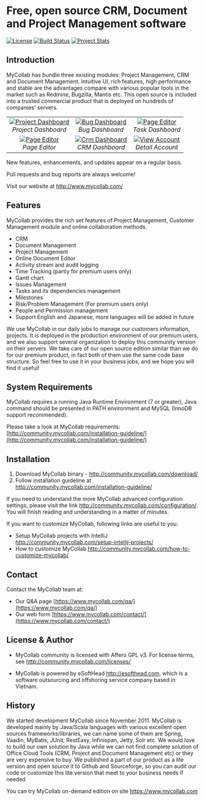 # Free, open source CRM, Document and Project Management software
[![License](http://img.shields.io/badge/License-GPL-orange.svg)](http://www.gnu.org/copyleft/gpl.html) [![Build Status](https://travis-ci.org/esofthead/mycollab.svg?branch=master)](https://travis-ci.org/esofthead/mycollab) [![Project Stats](https://www.openhub.net/p/mycollab/widgets/project_thin_badge.gif)](https://www.openhub.net/p/mycollab)

## Introduction

MyCollab has bundle three existing modules: Project Management, CRM and Document Management. Intuitive UI, rich features, high performance and stable are the advantages compare with various popular tools in the market such as Redmine, Bugzilla, Mantis etc. This open source is included into a trusted commercial product that is deployed on hundreds of companies' servers.

<table>
  <tr>
    <td align="center">
      <a href="https://farm8.staticflickr.com/7628/16887333257_13dbb12d14_o.png" target="_blank" title="Project Dashboard">
        <img src="https://farm8.staticflickr.com/7628/16887333257_8c2e628113_m.jpg" alt="Project Dashboard">
      </a>
      <br />
      <em>Project Dashboard</em>
    </td>
    <td align="center">
      <a href="https://farm9.staticflickr.com/8713/16906942258_662a2e8263_o.png" target="_blank" title="Bug Dashboard">
        <img src="https://farm9.staticflickr.com/8713/16906942258_4988369db6_m.jpg" alt="Bug Dashboard">
      </a>
      <br />
      <em>Bug Dashboard</em>
    </td>
    <td align="center">
    <a href="https://farm8.staticflickr.com/7717/16887333327_99300b47d5_o.png" target="_blank" title="Page Editor">
      <img src="https://farm8.staticflickr.com/7717/16887333327_7e63f7bc70_m.jpg" alt="Page Editor">
    </a>
      <br />
      <em>Task Dashboard</em>
    </td>
  </tr>
  <tr>
    <td align="center">
    <a href="https://farm9.staticflickr.com/8715/17068773436_01d5f24e9d_o.png" target="_blank" title="Page Editor">
        <img src="https://farm9.staticflickr.com/8715/17068773436_a10b27b1e9_m.jpg" alt="Page Editor">
      </a>
      <br />
      <em>Page Editor</em>
    </td>
    <td align="center">
      <a href="https://farm9.staticflickr.com/8581/16414549727_a580a39234_o.png" target="_blank" title="Crm Dashboard">
        <img src="https://farm9.staticflickr.com/8581/16414549727_b99d82c131_m.jpg" alt="Crm Dashboard">
      </a>
      <br />
      <em>CRM Dashboard</em>
    </td>
    <td align="center">
      <a href="https://farm9.staticflickr.com/8610/16434669088_d67688ee20_o.png" target="_blank" title="View Account">
        <img src="https://farm9.staticflickr.com/8610/16434669088_9bb103e793_m.jpg" alt="View Account">
      </a>
      <br />
      <em>Detail Account</em>
    </td>
  </tr>
</table>

New features, enhancements, and updates appear on a regular basis.

Pull requests and bug reports are always welcome!

Visit our website at http://www.mycollab.com/

## Features
MyCollab provides the rich set features of Project Management, Customer Management module and online collaboration methods.
  * CRM
  * Document Management
  * Project Management
  * Online Document Editor
  * Activity stream and audit logging
  * Time Tracking (partly for premium users only)
  * Gantt chart
  * Issues Management
  * Tasks and its dependencies management
  * Milestones
  * Risk/Problem Management (For premium users only)
  * People and Permission management
  * Support English and Japanese, more languages will be added in future

We use MyCollab in our daily jobs to manage our customers information, projects. It is deployed in the production environment of our premium users, and we also support several organization to deploy this community version on their servers. We take care of our open source edition similar than we do for our premium product, in fact both of them use the same code base structure. So feel free to use it in your business jobs, and we hope you will find it useful!

## System Requirements
MyCollab requires a running Java Runtime Environment (7 or greater), Java command should be presented in PATH environment and MySQL (InnoDB support recommended).

Please take a look at MyCollab requirements:
    [http://community.mycollab.com/installation-guideline/](http://community.mycollab.com/installation-guideline/)

## Installation

1. Download MyCollab binary - http://community.mycollab.com/download/
2. Follow installation guideline at http://community.mycollab.com/installation-guideline/

If you need to understand the more MyCollab advanced configuration settings, please visit the link http://community.mycollab.com/configuration/. You will finish reading and understanding in a matter of minutes.

If you want to customize MyCollab, following links are useful to you:
* Setup MyCollab projects with IntelliJ http://community.mycollab.com/setup-intellij-projects/
* How to customize MyCollab http://community.mycollab.com/how-to-customize-mycollab/

## Contact
Contact the MyCollab team at:
* Our Q&A page [https://www.mycollab.com/qa/](https://www.mycollab.com/qa/)
* Our web form [https://www.mycollab.com/contact/](https://www.mycollab.com/contact/)

## License & Author

* MyCollab community is licensed with Affero GPL v3. For license terms, see http://community.mycollab.com/licenses/

* MyCollab is powered by eSoftHead http://esofthead.com, which is a software outsourcing and offshoring service company based in Vietnam.



## History
We started development MyCollab since November 2011. MyCollab is developed mainly by Java/Scala languages with various excellent open sources frameworks/libraries, we can name some of them are Spring, Vaadin, MyBatis, JUnit, RestEasy, Infinispan, Jetty, Solr etc. We would love to build our own solution by Java while we can not find complete solution of Office Cloud Tools (CRM, Project and Document Management etc) or they are very expensive to buy. We published a part of our product as a lite version and open source it to Github and Sourceforge, so you can audit our code or customize this lite version that meet to your business needs if needed

You can try MyCollab on-demand edition on site https://www.mycollab.com
